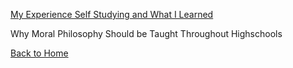 [My Experience Self Studying and What I Learned](https://hudsonnock.github.io/Self-study-blog)

Why Moral Philosophy Should be Taught Throughout Highschools

[Back to Home](https://hudsonnock.github.io/)
